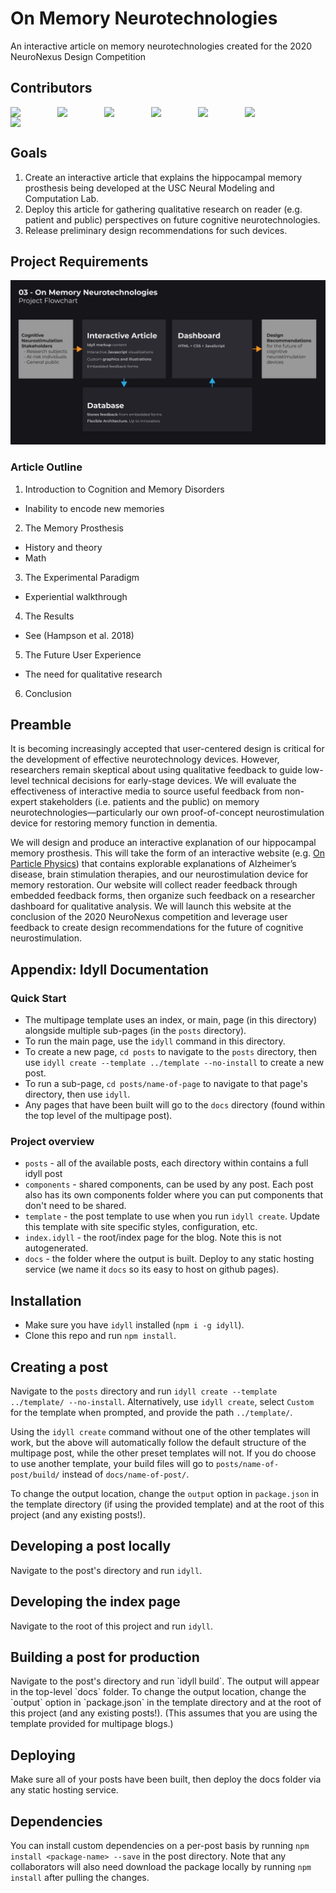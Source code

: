 # On Memory Neurotechnologies
An interactive article on memory neurotechnologies created for the 2020 NeuroNexus Design Competition
 
## Contributors
<div style="display: flex; flex-wrap: wrap">
<img src="https://avatars0.githubusercontent.com/u/46533749?s=400&u=54a11e32773161f0e64fe2d6aa72a9b1c2a40477&v=4" width="75">
<img src="https://avatars2.githubusercontent.com/u/24964915?s=400&u=581088086d4770c90990ed8e12e0363d9d5bde7a&v=4" width="75">
<img src="https://avatars3.githubusercontent.com/u/43281502?s=400&u=ff4d9c231fc5429fccd088b0f5fddf52a1d91416&v=4" width="75">
<img src="https://avatars2.githubusercontent.com/u/71192999?s=400&v=4" width="75">
<img src="https://avatars2.githubusercontent.com/u/43153276?s=400&v=4" width="75">
<img src="https://avatars0.githubusercontent.com/u/46533749?s=400&u=54a11e32773161f0e64fe2d6aa72a9b1c2a40477&v=4" width="75">
<img src="https://avatars0.githubusercontent.com/u/46533749?s=400&u=54a11e32773161f0e64fe2d6aa72a9b1c2a40477&v=4" width="75">
</div>

## Goals
1. Create an interactive article that explains the hippocampal memory prosthesis being developed at the USC Neural Modeling and Computation Lab.
2. Deploy this article for gathering qualitative research on reader (e.g. patient and public) perspectives on future cognitive neurotechnologies. 
3. Release preliminary design recommendations for such devices.

## Project Requirements

![On Memory Neurotechnologies Architecture](assets/on_memory_neurotechnologies.png)

### Article Outline
1. Introduction to Cognition and Memory Disorders
- Inability to encode new memories
2. The Memory Prosthesis
- History and theory
- Math
3. The Experimental Paradigm
- Experiential walkthrough
4. The Results
- See (Hampson et al. 2018)
5. The Future User Experience
- The need for qualitative research
6. Conclusion

## Preamble
It is becoming increasingly accepted that user-centered design is critical for the 
development of effective neurotechnology devices. However, researchers remain 
skeptical about using qualitative feedback to guide low-level technical decisions 
for early-stage devices. We will evaluate the effectiveness of interactive media to 
source useful feedback from non-expert stakeholders (i.e. patients and the public) 
on memory neurotechnologies—particularly our own proof-of-concept neurostimulation 
device for restoring memory function in dementia.

We will design and produce an interactive explanation of our hippocampal memory 
prosthesis. This will take the form of an interactive website 
(e.g. [On Particle Physics](https://parametric.press/issue-01/on-particle-physics/)) 
that contains explorable explanations of Alzheimer’s disease, brain stimulation 
therapies, and our neurostimulation device for memory restoration. 
Our website will collect reader feedback through embedded feedback forms, 
then organize such feedback on a researcher dashboard for qualitative analysis.
 We will launch this website at the conclusion of the 2020 NeuroNexus competition 
 and leverage user feedback to create design recommendations for the future of 
 cognitive neurostimulation.

## Appendix: Idyll Documentation
 
### Quick Start
* The multipage template uses an index, or main, page (in this directory) alongside multiple sub-pages (in the `posts` directory).  
* To run the main page, use the `idyll` command in this directory.  
* To create a new page, `cd posts` to navigate to the `posts` directory, then use `idyll create --template ../template --no-install` to create a new post.  
* To run a sub-page, `cd posts/name-of-page` to navigate to that page's directory, then use `idyll`.  
* Any pages that have been built will go to the `docs` directory (found within the top level of the multipage post).

### Project overview

- `posts` - all of the available posts, each directory within contains a full idyll post
- `components` - shared components, can be used by any post. Each post also has its own components folder where you can put components that don't need to be shared.
- `template` - the post template to use when you run `idyll create`. Update this template with site specific styles, configuration, etc.
- `index.idyll` - the root/index page for the blog. Note this is not autogenerated.
- `docs` - the folder where the output is built. Deploy to any static hosting service (we name it `docs` so its easy to host on github pages).

## Installation

- Make sure you have `idyll` installed (`npm i -g idyll`).
- Clone this repo and run `npm install`.

## Creating a post

Navigate to the `posts` directory and run `idyll create --template ../template/ --no-install`. 
Alternatively, use `idyll create`, select `Custom` for the template when prompted, and provide the path `../template/`.

Using the `idyll create` command without one of the other templates will work, but the above will automatically follow the default structure of the multipage post, while the other preset templates will not.
If you do choose to use another template, your build files will go to `posts/name-of-post/build/` instead of `docs/name-of-post/`.

To change the output location, change the `output` option in `package.json` in the template directory (if using the provided template) and at the root of this project (and any existing posts!).


## Developing a post locally

Navigate to the post's directory and run `idyll`.

## Developing the index page

Navigate to the root of this project and run `idyll`.

## Building a post for production

Navigate to the post's directory and run \`idyll build\`. The output will appear in the top-level \`docs\` folder. 
To change the output location, change the \`output\` option in \`package.json\` in the template directory and at the root of this project (and any existing posts!).
(This assumes that you are using the template provided for multipage blogs.)

## Deploying

Make sure all of your posts have been built, then deploy the docs folder via any static hosting service.

## Dependencies

You can install custom dependencies on a per-post basis by running `npm install <package-name> --save` in the post directory. Note that any collaborators will also need download the package locally by running `npm install` after pulling the changes.
